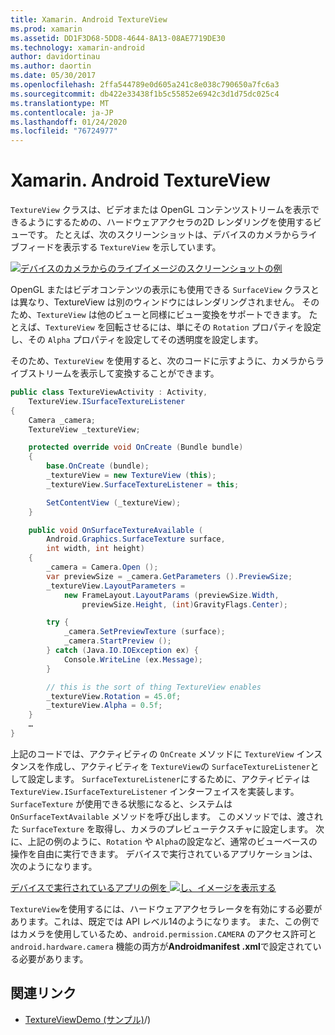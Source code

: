 ```yaml
---
title: Xamarin. Android TextureView
ms.prod: xamarin
ms.assetid: DD1F3D68-5DD8-4644-8A13-08AE7719DE30
ms.technology: xamarin-android
author: davidortinau
ms.author: daortin
ms.date: 05/30/2017
ms.openlocfilehash: 2ffa544789e0d605a241c8e038c790650a7fc6a3
ms.sourcegitcommit: db422e33438f1b5c55852e6942c3d1d75dc025c4
ms.translationtype: MT
ms.contentlocale: ja-JP
ms.lasthandoff: 01/24/2020
ms.locfileid: "76724977"
---
```

# <a name="xamarinandroid-textureview"></a>Xamarin. Android TextureView

`TextureView` クラスは、ビデオまたは OpenGL コンテンツストリームを表示できるようにするための、ハードウェアアクセラの2D レンダリングを使用するビューです。 たとえば、次のスクリーンショットは、デバイスのカメラからライブフィードを表示する `TextureView` を示しています。

[![デバイスのカメラからのライブイメージのスクリーンショットの例](texture-view-images/22-textureviewcamera.png)](texture-view-images/22-textureviewcamera.png#lightbox)

OpenGL またはビデオコンテンツの表示にも使用できる `SurfaceView` クラスとは異なり、TextureView は別のウィンドウにはレンダリングされません。
そのため、`TextureView` は他のビューと同様にビュー変換をサポートできます。 たとえば、`TextureView` を回転させるには、単にその `Rotation` プロパティを設定し、その `Alpha` プロパティを設定してその透明度を設定します。

そのため、`TextureView` を使用すると、次のコードに示すように、カメラからライブストリームを表示して変換することができます。

```csharp
public class TextureViewActivity : Activity,
    TextureView.ISurfaceTextureListener
{
    Camera _camera;
    TextureView _textureView;

    protected override void OnCreate (Bundle bundle)
    {
        base.OnCreate (bundle);
        _textureView = new TextureView (this);
        _textureView.SurfaceTextureListener = this;

        SetContentView (_textureView);
    }

    public void OnSurfaceTextureAvailable (
        Android.Graphics.SurfaceTexture surface,
        int width, int height)
    {
        _camera = Camera.Open ();
        var previewSize = _camera.GetParameters ().PreviewSize;
        _textureView.LayoutParameters =
            new FrameLayout.LayoutParams (previewSize.Width,
                previewSize.Height, (int)GravityFlags.Center);

        try {
            _camera.SetPreviewTexture (surface);
            _camera.StartPreview ();
        } catch (Java.IO.IOException ex) {
            Console.WriteLine (ex.Message);
        }

        // this is the sort of thing TextureView enables
        _textureView.Rotation = 45.0f;
        _textureView.Alpha = 0.5f;
    }
    …
}
```

上記のコードでは、アクティビティの `OnCreate` メソッドに `TextureView` インスタンスを作成し、アクティビティを `TextureView`の `SurfaceTextureListener`として設定します。 `SurfaceTextureListener`にするために、アクティビティは `TextureView.ISurfaceTextureListener` インターフェイスを実装します。 `SurfaceTexture` が使用できる状態になると、システムは `OnSurfaceTextAvailable` メソッドを呼び出します。 このメソッドでは、渡された `SurfaceTexture` を取得し、カメラのプレビューテクスチャに設定します。 次に、上記の例のように、`Rotation` や `Alpha`の設定など、通常のビューベースの操作を自由に実行できます。 デバイスで実行されているアプリケーションは、次のようになります。

[デバイスで実行されているアプリの例を ![し、イメージを表示する](texture-view-images/17-textureviewdemo.png)](texture-view-images/17-textureviewdemo.png#lightbox)

`TextureView`を使用するには、ハードウェアアクセラレータを有効にする必要があります。これは、既定では API レベル14のようになります。 また、この例ではカメラを使用しているため、`android.permission.CAMERA` のアクセス許可と `android.hardware.camera` 機能の両方が**Androidmanifest .xml**で設定されている必要があります。

## <a name="related-links"></a>関連リンク

- [TextureViewDemo (サンプル)](https://docs.microsoft.com/samples/xamarin/monodroid-samples/textureviewdemo)/)
